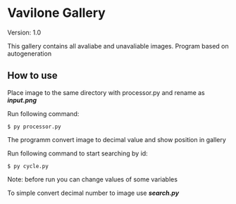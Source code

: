 # Vavilone Gallery
Version: 1.0

This gallery contains all avaliabe and unavaliable images. Program based on autogeneration

## How to use
Place image to the same directory with processor.py and rename as ***input.png***

Run following command:

```ssh
$ py processor.py
```

The programm convert image to decimal value and show position in gallery

Run following command to start searching by id:

```ssh
$ py cycle.py
```

Note: before run you can change values of some variables

To simple convert decimal number to image use ***search.py***

